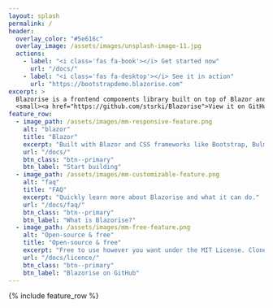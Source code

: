 ```yaml
---
layout: splash
permalink: /
header:
  overlay_color: "#5e616c"
  overlay_image: /assets/images/unsplash-image-11.jpg
  actions:
    - label: "<i class='fas fa-book'></i> Get started now"
      url: "/docs/"
    - label: "<i class='fas fa-desktop'></i> See it in action"
      url: "https://bootstrapdemo.blazorise.com"
excerpt: >
  Blazorise is a frontend components library built on top of Blazor and CSS frameworks like Bootstrap, Bulma and Material.<br />
  <small><a href="https://github.com/stsrki/Blazorise">View it on GitHub</a></small>
feature_row:
  - image_path: /assets/images/mm-responsive-feature.png
    alt: "blazor"
    title: "Blazor"
    excerpt: "Built with Blazor and CSS frameworks like Bootstrap, Bulma or Material."
    url: "/docs/"
    btn_class: "btn--primary"
    btn_label: "Start building"
  - image_path: /assets/images/mm-customizable-feature.png
    alt: "faq"
    title: "FAQ"
    excerpt: "Quickly learn more about Blazorise and what it can do."
    url: "/docs/faq/"
    btn_class: "btn--primary"
    btn_label: "What is Blazorise?"
  - image_path: /assets/images/mm-free-feature.png
    alt: "Open-source & free"
    title: "Open-source & free"
    excerpt: "Free to use however you want under the MIT License. Clone it, fork it, customize it... whatever!"
    url: "/docs/licence/"
    btn_class: "btn--primary"
    btn_label: "Blazorise on GitHub"
---
```


{% include feature_row %}